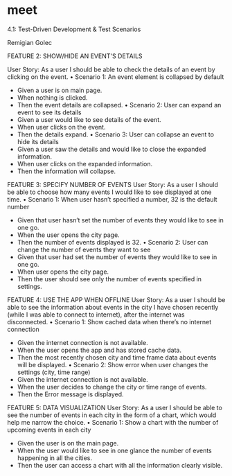 # meet

4.1: Test-Driven Development & Test Scenarios

Remigian Golec

FEATURE 2: SHOW/HIDE AN EVENT'S DETAILS

User Story: As a user I should be able to check the details of an event by clicking on the event.
•	Scenario 1: An event element is collapsed by default
- Given a user is on main page.
- When nothing is clicked.
- Then the event details are collapsed.
•	Scenario 2: User can expand an event to see its details
- Given a user would like to see details of the event.
- When user clicks on the event.
- Then the details expand.
•	Scenario 3: User can collapse an event to hide its details
- Given a user saw the details and would like to close the expanded information.
- When user clicks on the expanded information.
- Then the information will collapse.

FEATURE 3: SPECIFY NUMBER OF EVENTS
User Story: As a user I should be able to choose how many events I would like to see displayed at one time.
•	Scenario 1: When user hasn’t specified a number, 32 is the default number
- Given that user hasn’t set the number of events they would like to see in one go.
- When the user opens the city page.
- Then the number of events displayed is 32.
•	Scenario 2: User can change the number of events they want to see
- Given that user had set the number of events they would like to see in one go.
- When user opens the city page.
- Then the user should see only the number of events specified in settings.


FEATURE 4: USE THE APP WHEN OFFLINE
User Story: As a user I should be able to see the information about events in the city I have chosen recently (while I was able to connect to internet), after the internet was disconnected.
•	Scenario 1: Show cached data when there’s no internet connection
- Given the internet connection is not available.
- When the user opens the app and has stored cache data.
- Then the most recently chosen city and time frame data about events will be displayed.
•	Scenario 2: Show error when user changes the settings (city, time range)
- Given the internet connection is not available.
- When the user decides to change the city or time range of events.
- Then the Error message is displayed.

FEATURE 5: DATA VISUALIZATION
User Story: As a user I should be able to see the number of events in each city in the form of a chart, which would help me narrow the choice.
•	Scenario 1: Show a chart with the number of upcoming events in each city
- Given the user is on the main page.
- When the user would like to see in one glance the number of events happening in all the cities.
- Then the user can access a chart with all the information clearly visible. 


